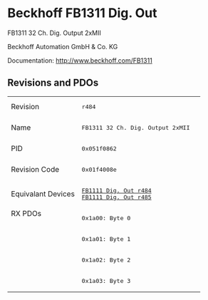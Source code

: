 # Beckhoff FB1311 Dig. Out

FB1311 32 Ch. Dig. Output 2xMII

Beckhoff Automation GmbH & Co. KG

Documentation: <a href="http://www.beckhoff.com/FB1311">http://www.beckhoff.com/FB1311</a>

## Revisions and PDOs
<table>
<tr >
<td class="first">Revision</td>
<td ><pre>r484</pre></td>
</tr>
<tr >
<td class="first">Name</td>
<td ><pre>FB1311 32 Ch. Dig. Output 2xMII</pre></td>
</tr>
<tr >
<td class="first">PID</td>
<td ><pre>0x051f0862</pre></td>
</tr>
<tr >
<td class="first">Revision Code</td>
<td ><pre>0x01f4008e</pre></td>
</tr>
<tr >
<td class="first">Equivalant Devices</td>
<td ><pre><a href="FB1111+Dig.+Out">FB1111 Dig. Out r484</a><br/><a href="FB1111+Dig.+Out">FB1111 Dig. Out r485</a></pre></td>
</tr>
<tr class="rxpdo pdosection">
<td class="first" rowspan=4 valign=top>RX PDOs</td>
<td><pre>0x1a00: Byte 0</pre></td>
<td></td>
</tr>
<tr class="rxpdo pdosection">
<td ><pre>0x1a01: Byte 1</pre></td>
</tr>
<tr class="rxpdo pdosection">
<td ><pre>0x1a02: Byte 2</pre></td>
</tr>
<tr class="rxpdo pdosection">
<td ><pre>0x1a03: Byte 3</pre></td>
</tr>
</table>
